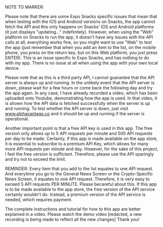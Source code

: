 
NOTE TO MARKER:

Please note that there are some Expo Snacks specific issues that mean that when testing with the IOS and Android versions on Snacks, the app cannot fetch the API and this only happens on Snacks' IOS and Android platforms (it just displays "updating..." indefinitely). However, when using the "Web" platform on Snacks to run the app, it doesn't have any issues with the API calls at all, everything works fine, so you might want to use "Web" to test the app (just remember that when you add an item to the list, on the mobile phone, you press on the return key, but on this Web platform, you just press ENTER). This is an issue specific to Expo Snacks, and has nothing to do with my app. There is no issue at all when using the app with your own local device. 

Please note that as this is a third party API, I cannot guarantee that the API server is always up and running. In the unlikely event that the API server is down, please wait for a few hours or come back the following day and try the app again. In any case, I have already recorded a video, which has been uploaded onto Youtube, demonstrating how the app is used. In that video, it is shown how the API data is fetched successfully when the server is up and running. To test whether the API server is down, just visit www.alphavantage.co and it should be up and running if the server is operational.

Another important point is that a free API key is used in this app. The free version only allows up to 5 API requests per minute and 500 API requests per day to be made. Certainly, if this app is made available on the app store, it is essential to subscribe to a premium API Key, which allows for many more API requests per minute and day. However, for the sake of this project, I feel the free version is sufficient. Therefore, please use the API sparingly and try not to exceed the limit. 

REMINDER: Every item that you add to the list equates to one API request. And everytime you go to the General News Screen or the Crypto-Specific News Screen, it equates to one API request. Therefore, it is very easy to exceed 5 API requests PER MINUTE. Please becareful about this. If this app is to be made available to the app store, the free version of the API service certainly wouldn't do. Instead, a premium version of the API service is needed, which requires payment.

The complete instructions and tutorial for how to this app are better explained in a video. Please watch the demo video [redacted, a new recording is being made to reflect all the new changes]  Thank you!
